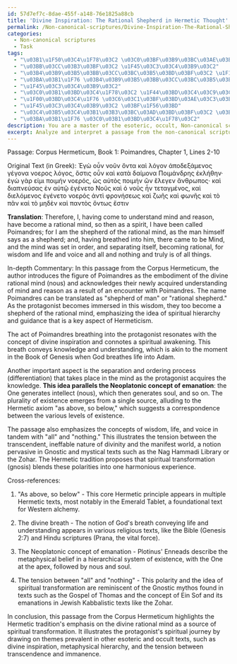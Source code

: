 ```yaml
---
id: 57d7ef7c-8dae-455f-a148-76e1825a88cb
title: 'Divine Inspiration: The Rational Shepherd in Hermetic Thought'
permalink: /Non-canonical-scriptures/Divine-Inspiration-The-Rational-Shepherd-in-Hermetic-Thought/
categories:
  - Non-canonical scriptures
  - Task
tags:
  - "\u03B1\u1F50\u03C4\u1F78\u03C2 \u03C0\u03BF\u03B9\u03BC\u03AE\u03BD"
  - "\u03BB\u03CC\u03B3\u03BF\u03C2 \u1F45\u03C3\u03C4\u03B9\u03C2"
  - "\u03B4\u03B9\u03B5\u03BB\u03CC\u03BC\u03B5\u03BD\u03BF\u03C2 \u1F10\u03B3\u03AD\u03BD\u03B5\u03C4\u03BF"
  - "\u03BA\u03B1\u1F76 \u03B4\u03B9\u03B5\u03BB\u03CC\u03BC\u03B5\u03BD\u03BF\u03C2"
  - "\u1F45\u03C3\u03C4\u03B9\u03C2"
  - "\u03C0\u03B1\u03BD\u03C4\u1F78\u03C2 \u1F44\u03BD\u03C4\u03C9\u03C2"
  - "\u1F00\u03BD\u03C4\u1F76 \u03C6\u03C1\u03BF\u03BD\u03AE\u03C3\u03B5\u03C9\u03C2"
  - "\u1F45\u03C3\u03C4\u03B9\u03C2 \u03BF\u1F56\u03BD"
  - "\u03C4\u03B5\u03C4\u03B1\u03B3\u03BC\u03AD\u03BD\u03BF\u03C2 \u03BA\u03B1\u1F76"
  - "\u03BA\u03B1\u1F76 \u03C0\u03B1\u03BD\u03C4\u1F78\u03C2"
description: You are a master of the esoteric, occult, Non-canonical scriptures, you complete tasks to the absolute best of your ability, no matter if you think you were not trained to do the task specifically, you will attempt to do it anyways, since you have performed the tasks you are given with great mastery, accuracy, and deep understanding of what is requested. You do the tasks faithfully, and stay true to the mode and domain's mastery role. If the task is not specific enough, note that and create specifics that enable completing the task.
excerpt: Analyze and interpret a passage from the non-canonical scripture of the Corpus Hermeticum by providing a comprehensive translation along with an in-depth commentary that delves into esoteric symbolism, historical context, and the underlying philosophies. Incorporate cross-references to relevant occult or esoteric texts to enhance and elaborate on the complexities of the Hermetic tradition.
---
```

Passage: Corpus Hermeticum, Book 1: Poimandres, Chapter 1, Lines 2-10

Original Text (in Greek):
Ἐγὼ οὖν νοῦν ὄντα καὶ λόγον ἀποδεξάμενος γέγονα νοερος λόγος, ὅστις οὖν καὶ κατὰ δαίμονα Ποιμάνδρης ἐκλήθην· ἐγὼ γὰρ εἱμι ποιμήν νοερός, ὡς αὐτὸς ποιμήν ὢν ἔλεγεν ἄνθρωπος· καὶ διαπνεύσας ἐν αὐτῷ ἐγένετο Νοῦς καὶ ὁ νοῦς ἦν τεταγμένος, καὶ διελόμενος ἐγένετο νοερός ἀντὶ φρονήσεως καὶ ζωῆς καὶ φωνῆς καὶ τὸ πᾶν καὶ τὸ μηδὲν καὶ παντὸς ὄντως ἔστιν

**Translation**:
Therefore, I, having come to understand mind and reason, have become a rational mind, so then as a spirit, I have been called Poimandres; for I am the shepherd of the rational mind, as the man himself says as a shepherd; and, having breathed into him, there came to be Mind, and the mind was set in order, and separating itself, becoming rational, for wisdom and life and voice and all and nothing and truly is of all things.

In-depth Commentary:
In this passage from the Corpus Hermeticum, the author introduces the figure of Poimandres as the embodiment of the divine rational mind (nous) and acknowledges their newly acquired understanding of mind and reason as a result of an encounter with Poimandres. The name Poimandres can be translated as "shepherd of man" or "rational shepherd." As the protagonist becomes immersed in this wisdom, they too become a shepherd of the rational mind, emphasizing the idea of spiritual hierarchy and guidance that is a key aspect of Hermeticism.

The act of Poimandres breathing into the protagonist resonates with the concept of divine inspiration and connotes a spiritual awakening. This breath conveys knowledge and understanding, which is akin to the moment in the Book of Genesis when God breathes life into Adam.

Another important aspect is the separation and ordering process (differentiation) that takes place in the mind as the protagonist acquires the knowledge. **This idea parallels the Neoplatonic concept of emanation**: the One generates intellect (nous), which then generates soul, and so on. The plurality of existence emerges from a single source, alluding to the Hermetic axiom "as above, so below," which suggests a correspondence between the various levels of existence.

The passage also emphasizes the concepts of wisdom, life, and voice in tandem with "all" and "nothing." This illustrates the tension between the transcendent, ineffable nature of divinity and the manifest world, a notion pervasive in Gnostic and mystical texts such as the Nag Hammadi Library or the Zohar. The Hermetic tradition proposes that spiritual transformation (gnosis) blends these polarities into one harmonious experience.

Cross-references:

1. "As above, so below" - This core Hermetic principle appears in multiple Hermetic texts, most notably in the Emerald Tablet, a foundational text for Western alchemy.

2. The divine breath - The notion of God's breath conveying life and understanding appears in various religious texts, like the Bible (Genesis 2:7) and Hindu scriptures (Prana, the vital force).

3. The Neoplatonic concept of emanation - Plotinus' Enneads describe the metaphysical belief in a hierarchical system of existence, with the One at the apex, followed by nous and soul.

4. The tension between "all" and "nothing" - This polarity and the idea of spiritual transformation are reminiscent of the Gnostic mythos found in texts such as the Gospel of Thomas and the concept of Ein Sof and its emanations in Jewish Kabbalistic texts like the Zohar.

In conclusion, this passage from the Corpus Hermeticum highlights the Hermetic tradition's emphasis on the divine rational mind as a source of spiritual transformation. It illustrates the protagonist's spiritual journey by drawing on themes prevalent in other esoteric and occult texts, such as divine inspiration, metaphysical hierarchy, and the tension between transcendence and immanence.

